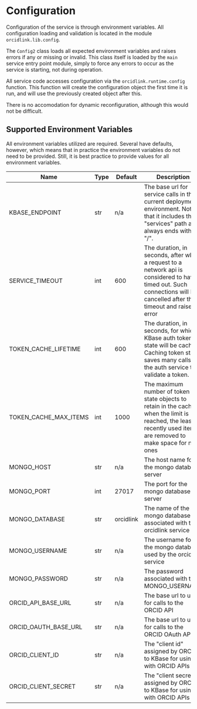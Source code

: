 # Configuration

Configuration of the service is through environment variables. All configuration loading and validation is located in the module `orcidlink.lib.config`. 

The `Config2` class loads all expected environment variables and raises errors if any or missing or invalid. This class itself is loaded by the `main` service entry point module, simply to force any errors to occur as the service is starting, not during operation.

All service code accesses configuration via the `orcidlink.runtime.config` function. This function will create the configuration object the first time it is run, and will use the previously created object after this.

There is no accomodation for dynamic reconfiguration, although this would not be difficult.

## Supported Environment Variables

All environment variables utilized are required. Several have defaults, however, which means that in practice the environment variables do not need to be provided. Still, it is best practice to provide values for all environment variables.

| Name           | Type | Default | Description | Example |
|----------------|------|---------|---|---|
| KBASE_ENDPOINT | str  |  n/a      |The base url for service calls in the current deployment environment. Note that it includes the "services" path and always ends with a "/". | https://ci.kbase.us/services/
| SERVICE_TIMEOUT | int | 600 | The duration, in seconds, after which a request to a network api is considered to have timed out. Such connections will be cancelled after the timeout and raise an error | |
| TOKEN_CACHE_LIFETIME | int | 600 | The duration, in seconds, for which KBase auth token state will be cached. Caching token state saves many calls to the auth service to validate a token. | |
| TOKEN_CACHE_MAX_ITEMS | int | 1000 | The maximum number of token state objects to retain in the cache; when the limit is reached, the least recently used items are removed to make space for new ones | | 
| MONGO_HOST | str | n/a | The host name for the mongo database server | http://mongodb |
| MONGO_PORT | int | 27017 | The port for the mongo database server | 27017 |
| MONGO_DATABASE | str | orcidlink | The name of the mongo database associated with the orcidlink service | orcidlink |
| MONGO_USERNAME | str | n/a | The username for the mongo database used by the orcidlink service | orcidlink_user |
| MONGO_PASSWORD | str | n/a | The password associated with the MONGO_USERNAME | secret_password |
| ORCID_API_BASE_URL | str | n/a | The base url to use for calls to the ORCID API | https://api.sandbox.orcid.org/v3.0 |
| ORCID_OAUTH_BASE_URL | str | n/a | The base url to use for calls to the ORCID OAuth API | https://sandbox.orcid.org/oauth |
| ORCID_CLIENT_ID | str | n/a | The "client id" assigned by ORCID to  KBase for using with ORCID APIs | |
| ORCID_CLIENT_SECRET | str | n/a | The "client secret" assigned by ORCID to KBase for using with ORCID APIs | |

